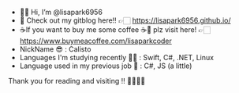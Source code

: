 - 🖐🏻 Hi, I’m @lisapark6956
- 🌹 Check out my gitblog here!! 👉🏻 https://lisapark6956.github.io/
- ☕️If you want to buy me some coffee ☕️🥰 plz visit here! 👉🏻 https://www.buymeacoffee.com/lisaparkcoder
- NickName 😎 : Calisto
- Languages I'm studying recently 🌹👀 : Swift, C#, .NET, Linux
- Language used in my previous job 🥸 : C#, JS (a little)

Thank you for reading and visiting !! 🌹👩🏻‍💻



